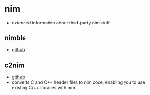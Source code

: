 # nim

- extended information about third-party nim stuff

## nimble

- [github](https://github.com/nim-lang/nimble)

## c2nim

- [github](https://github.com/nim-lang/c2nim)
- converts C and C++ header files to nim code, enabling you to use existing C/++ libraries with nim
